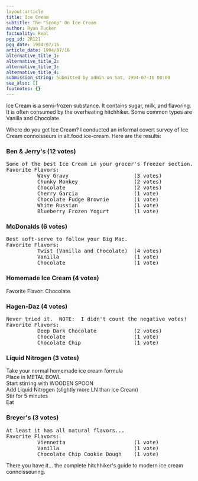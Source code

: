 ```yaml
---
layout:article
title: Ice Cream
subtitle: The "Scoop" On Ice Cream
author: Ryan Tucker
factuality: Real
pgg_id: 2R121
pgg_date: 1994/07/16
article_date: 1994/07/16
alternative_title_1: 
alternative_title_2: 
alternative_title_3: 
alternative_title_4: 
submission_string: Submitted by admin on Sat, 1994-07-16 00:00
see_also: []
footnotes: {}
---
```

<div>
<p>Ice Cream is a semi-frozen substance. It contains sugar, milk, and flavoring. It is often consumed by the overheating hitchhiker. Some common types are Vanilla and Chocolate.</p>
<p>Where do you get Ice Cream? I conducted an informal covert survey of Ice Cream connoisseurs in alt.food.ice-cream. Here are the results:</p>
<h3>Ben &amp; Jerry's (12 votes)</h3>
<pre>
Some of the best Ice Cream in your grocer's freezer section.
Favorite Flavors:
          Wavy Gravy                     (3 votes)
          Chunky Monkey                  (2 votes)
          Chocolate                      (2 votes)
          Cherry Garcia                  (1 vote)
          Chocolate Fudge Brownie        (1 vote)
          White Russian                  (1 vote)
          Blueberry Frozen Yogurt        (1 vote)
</pre>
<h3>McDonalds (6 votes)</h3>
<pre>
Best soft-serve to follow your Big Mac.
Favorite Flavors:
          Twist (Vanilla and Chocolate)  (4 votes)
          Vanilla                        (1 vote)
          Chocolate                      (1 vote)
</pre>
<h3>Homemade Ice Cream (4 votes)</h3>
<p>Favorite Flavor: Chocolate.</p>
<h3>Hagen-Daz (4 votes)</h3>
<pre>
Never tried it.  NOTE:  I didn't count the negative votes!
Favorite Flavors:
          Deep Dark Chocolate            (2 votes)
          Chocolate                      (1 vote)
          Chocolate Chip                 (1 vote)
</pre>
<h3>Liquid Nitrogen (3 votes)</h3>
<p>Take your normal homemade ice cream formula<br>
Place in METAL BOWL<br>
Start stirring with WOODEN SPOON<br>
Add Liquid Nitrogen (slightly more LN than Ice Cream)<br>
Stir for 5 minutes<br>
Eat</p>
<h3>Breyer's (3 votes)</h3>
<pre>
At least it has all natural flavors...
Favorite Flavors:
          Viennetta                      (1 vote)
          Vanilla                        (1 vote)
          Chocolate Chip Cookie Dough    (1 vote)
</pre>
<p>There you have it... the complete hitchhiker's guide to modern ice cream connoisseuring. <!--Amazon_CLS_IM_END--></p>
</div>

